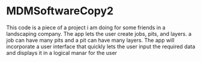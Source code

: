 MDMSoftwareCopy2
================
This code is a piece of a project i am doing for some friends in a landscaping company.
The app lets the user create jobs, pits, and layers. a job can have many pits and a pit can have many layers.
The app will incorporate a user interface that quickly lets the user input the required data and displays it
in a logical manar for the user

